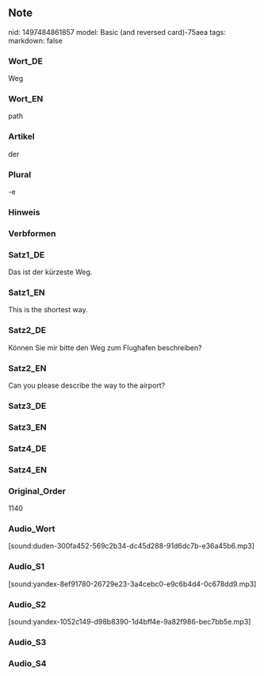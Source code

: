 ## Note
nid: 1497484861857
model: Basic (and reversed card)-75aea
tags: 
markdown: false

### Wort_DE
Weg

### Wort_EN
path

### Artikel
der

### Plural
-e

### Hinweis


### Verbformen


### Satz1_DE
Das ist der kürzeste Weg.

### Satz1_EN
This is the shortest way.

### Satz2_DE
Können Sie mir bitte den Weg zum Flughafen beschreiben?

### Satz2_EN
Can you please describe the way to the airport?

### Satz3_DE


### Satz3_EN


### Satz4_DE


### Satz4_EN


### Original_Order
1140

### Audio_Wort
[sound:duden-300fa452-569c2b34-dc45d288-91d6dc7b-e36a45b6.mp3]

### Audio_S1
[sound:yandex-8ef91780-26729e23-3a4cebc0-e9c6b4d4-0c678dd9.mp3]

### Audio_S2
[sound:yandex-1052c149-d98b8390-1d4bff4e-9a82f986-bec7bb5e.mp3]

### Audio_S3


### Audio_S4

